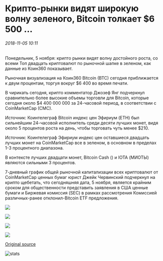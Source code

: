# Крипто-рынки видят широкую волну зеленого, Bitcoin толкает $6 500 ...

###### 2018-11-05 10:11

Понедельник, 5 ноября: крипто рынки видят волну достойного роста, со всеми Топ двадцать криптовалют по рыночной шапке в зеленом, как данные из Коин360 показывает.

Рыночная визуализация на Коин360 Bitcoin (BTC) сегодня приближается к двум процентам, торгуя вокруг $6 400 во время печати.

В чирикать сегодня, крипто комментатор Джозеф Янг подчеркнул сравнительно более высокие объемы торговли для Bitcoin, которые сегодня около $4 400 000 000 за 24-часовой период, в соответствии с CoinMarketCap (CMC).

Источник: Коинтелеграф Bitcoin индекс цен Эфириум (ETH) был сильнейшим 24-часовой исполнитель среди десяти лучших монет, видя около 5 процентов роста на день, чтобы торговать чуть менее $210.

Источник: Коинтелеграф Эфириум индекс цен оставшиеся двадцать лучших монет на CoinMarketCap все в зеленом, в основном в пределах 1-3 процентного диапазона.

В контексте лучших двадцати монет, Bitcoin Cash () и IOTA (МИОТЫ) являются сильными 3 процентов.

7-дневный график общей рыночной капитализации всех криптовалют от CoinMarketCap ценных бумаг юрист Джейк Червинский подчеркнул на крипто щебетать, что сегодняшняя дата, 5 ноября, является крайним сроком для общественности представить заявления в США ценные бумаги и Биржевая комиссия (SEC) в рамках рассмотрения Комиссией различных-ранее отклонил-Bitcoin ETF предложения.

![](https://s3.cointelegraph.com/storage/uploads/view/b98ae2f8b8d05e7e015deb1ce558a233.png)

![](https://s3.cointelegraph.com/storage/uploads/view/98da2e06966facbfc945f6de89645135.png)

![](https://s3.cointelegraph.com/storage/uploads/view/328025cffde8750d0255be4421d155d6.png)

![](https://s3.cointelegraph.com/storage/uploads/view/062fab6d3060376160bedb7d2646321e.png)

[Original source](https://cointelegraph.com/news/crypto-markets-see-widespread-wave-of-green-bitcoin-pushes-6-500)

![stats](https://c.statcounter.com/11760860/0/a89fa40b/1/ "stats")